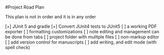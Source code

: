 #Project Road Plan

This plan is not in order and it is in any order

[+] JUnit 5 and gradle
[+] Convert JUnit4 tests to JUnit5
[ ] a working PDF exporter
[ ] formatting customizations
[ ] note editing and management can be done from tabs
[ ] project folder with mulitple files
[ ] non-markup editor
[ ] add version control for manuscripts
[ ] add writing, and edit mode (with spell check)
